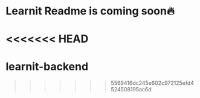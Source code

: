 # Learnit Readme is coming soon🔥
<<<<<<< HEAD
=======
# learnit-backend
>>>>>>> 5569416dc245e602c972125efd4524508195ac6d
